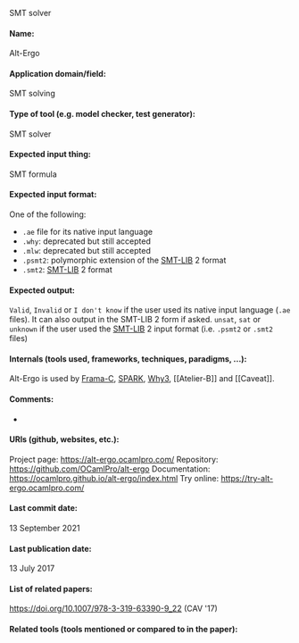 SMT solver

#### Name:
Alt-Ergo

#### Application domain/field:
SMT solving

#### Type of tool (e.g. model checker, test generator):
SMT solver

#### Expected input thing:
SMT formula

#### Expected input format:
One of the following:
- `.ae` file for its native input language
- `.why`: deprecated but still accepted
- `.mlw`: deprecated but still accepted
- `.psmt2`: polymorphic extension of the [SMT-LIB](../../../Formats/SMT-LIB.md) 2 format
- `.smt2`: [SMT-LIB](../../../Formats/SMT-LIB.md) 2 format

#### Expected output:
`Valid`, `Invalid` or `I don't know` if the user used its native input language (`.ae` files). It can also output in the SMT-LIB 2 form if asked.
`unsat`, `sat` or `unknown` if the user used the [SMT-LIB](../../../Formats/SMT-LIB.md) 2 input format (i.e. `.psmt2` or `.smt2` files)

#### Internals (tools used, frameworks, techniques, paradigms, ...):
Alt-Ergo is used by [Frama-C](../../Frameworks/Frama-C.md), [SPARK](../../SPARK.md), [Why3](../../Frameworks/Why3.md), [[Atelier-B]] and [[Caveat]].

#### Comments:
-

#### URIs (github, websites, etc.):
Project page: https://alt-ergo.ocamlpro.com/
Repository: https://github.com/OCamlPro/alt-ergo
Documentation: https://ocamlpro.github.io/alt-ergo/index.html
Try online: https://try-alt-ergo.ocamlpro.com/

#### Last commit date:
13 September 2021

#### Last publication date:
13 July 2017

#### List of related papers:
https://doi.org/10.1007/978-3-319-63390-9_22 (CAV '17)

#### Related tools (tools mentioned or compared to in the paper):



